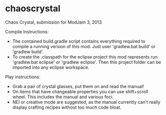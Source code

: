 chaoscrystal
============

Chaos Crystal, submission for ModJam 3, 2013

Compile Instructions:
* The contained build.gradle script contains everything required to compile a running version of this mod. Just user 'gradlew.bat build' or 'gradlew build'.
* To create the .classpath for the eclipse project this mod represents run 'gradlew.bat eclipse' or 'gradlew eclipse'. Then this project folder can be imported into any eclipse workspace.

Play instructions:
* Grab a pair of crystal glasses, put them on and read the manual!
* On items that have changeable properties you can use shift+scroll wheel. This includes the manual and various foci.
* NEI or creative mode are suggested, as the manual currently can't really display crafting recipes without too much code bloat.